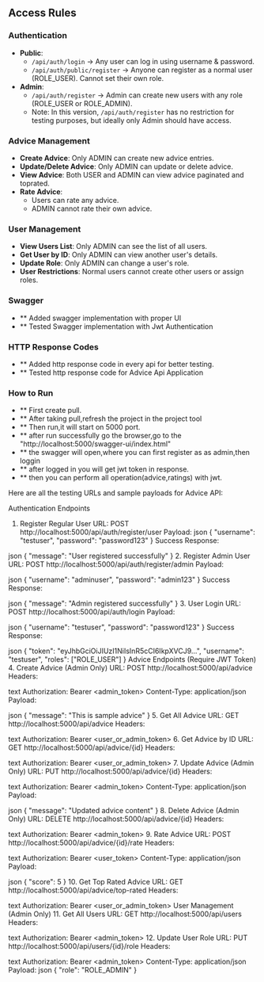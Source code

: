 ## Access Rules

### Authentication
- **Public**:
  - `/api/auth/login` → Any user can log in using username & password.
  - `/api/auth/public/register` → Anyone can register as a normal user (ROLE_USER). Cannot set their own role.
- **Admin**:
  - `/api/auth/register` → Admin can create new users with any role (ROLE_USER or ROLE_ADMIN).
  - Note: In this version, `/api/auth/register` has no restriction for testing purposes, but ideally only Admin should have access.

### Advice Management
- **Create Advice**: Only ADMIN can create new advice entries.
- **Update/Delete Advice**: Only ADMIN can update or delete advice.
- **View Advice**: Both USER and ADMIN can view advice paginated and toprated.
- **Rate Advice**:
  - Users can rate any advice.
  - ADMIN cannot rate their own advice.

### User Management
- **View Users List**: Only ADMIN can see the list of all users.
- **Get User by ID**: Only ADMIN can view another user's details.
- **Update Role**: Only ADMIN can change a user's role.
- **User Restrictions**: Normal users cannot create other users or assign roles.
### Swagger
- ** Added swagger implementation with proper UI
- ** Tested Swagger implementation with Jwt Authentication
### HTTP Response Codes
- ** Added http response code in every api for better testing.
- ** Tested http response code for Advice Api Application
### How to Run
- ** First create pull. 
- ** After taking pull,refresh the project in the project tool
- ** Then run,it will start on 5000 port.
- ** after run successfully go the browser,go to the "http://localhost:5000/swagger-ui/index.html"
- ** the swagger will open,where you can first register as as admin,then loggin 
- ** after logged in you will get jwt token in response.
- ** then you can perform all operation(advice,ratings) with jwt.

Here are all the testing URLs and sample payloads for Advice API:

Authentication Endpoints
1. Register Regular User
URL: POST http://localhost:5000/api/auth/register/user
Payload:
json
{
  "username": "testuser",
  "password": "password123"
}
Success Response:

json
{
  "message": "User registered successfully"
}
2. Register Admin User
URL: POST http://localhost:5000/api/auth/register/admin
Payload:

json
{
  "username": "adminuser",
  "password": "admin123"
}
Success Response:

json
{
  "message": "Admin registered successfully"
}
3. User Login
URL: POST http://localhost:5000/api/auth/login
Payload:

json
{
  "username": "testuser",
  "password": "password123"
}
Success Response:

json
{
  "token": "eyJhbGciOiJIUzI1NiIsInR5cCI6IkpXVCJ9...",
  "username": "testuser",
  "roles": ["ROLE_USER"]
}
Advice Endpoints (Require JWT Token)
4. Create Advice (Admin Only)
URL: POST http://localhost:5000/api/advice
Headers:

text
Authorization: Bearer <admin_token>
Content-Type: application/json
Payload:

json
{
  "message": "This is sample advice"
}
5. Get All Advice
URL: GET http://localhost:5000/api/advice
Headers:

text
Authorization: Bearer <user_or_admin_token>
6. Get Advice by ID
URL: GET http://localhost:5000/api/advice/{id}
Headers:

text
Authorization: Bearer <user_or_admin_token>
7. Update Advice (Admin Only)
URL: PUT http://localhost:5000/api/advice/{id}
Headers:

text
Authorization: Bearer <admin_token>
Content-Type: application/json
Payload:

json
{
  "message": "Updated advice content"
}
8. Delete Advice (Admin Only)
URL: DELETE http://localhost:5000/api/advice/{id}
Headers:

text
Authorization: Bearer <admin_token>
9. Rate Advice
URL: POST http://localhost:5000/api/advice/{id}/rate
Headers:

text
Authorization: Bearer <user_token>
Content-Type: application/json
Payload:

json
{
  "score": 5
}
10. Get Top Rated Advice
URL: GET http://localhost:5000/api/advice/top-rated
Headers:

text
Authorization: Bearer <user_or_admin_token>
User Management (Admin Only)
11. Get All Users
URL: GET http://localhost:5000/api/users
Headers:

text
Authorization: Bearer <admin_token>
12. Update User Role
URL: PUT http://localhost:5000/api/users/{id}/role
Headers:

text
Authorization: Bearer <admin_token>
Content-Type: application/json
Payload:
json
{
  "role": "ROLE_ADMIN"
}
